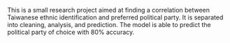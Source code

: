 This is a small research project aimed at finding a correlation between Taiwanese ethnic identification and preferred political party. It is separated into cleaning, analysis, and prediction. The model is able to predict the political party of choice with 80% accuracy. 
